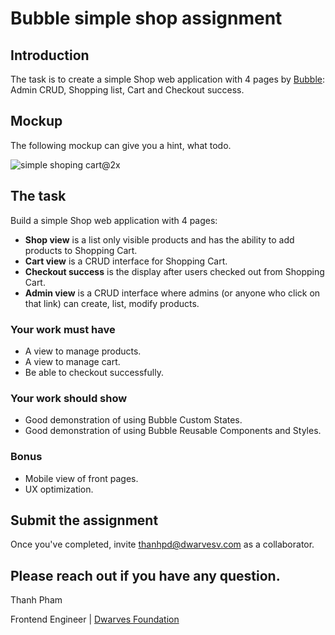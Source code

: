 # Bubble simple shop assignment

## Introduction
The task is to create a simple Shop web application with 4 pages by [Bubble](https://bubble.io/home): Admin CRUD, Shopping list, Cart and Checkout success.

## Mockup
The following mockup can give you a hint, what todo.

![simple shoping cart@2x](https://user-images.githubusercontent.com/12707960/118213276-d0bc6100-b497-11eb-8e35-4163be43af63.png)

## The task
Build a simple Shop web application with 4 pages:

- **Shop view** is a list only visible products and has the ability to add products to Shopping Cart. 
- **Cart view** is a CRUD interface for Shopping Cart.
- **Checkout success** is the display after users checked out from Shopping Cart.
- **Admin view** is a CRUD interface where admins (or anyone who click on that link) can create, list, modify products.

### Your work must have
- A view to manage products.
- A view to manage cart.
- Be able to checkout successfully.

### Your work should show
- Good demonstration of using Bubble Custom States.
- Good demonstration of using Bubble Reusable Components and Styles.

### Bonus
- Mobile view of front pages.
- UX optimization.

## Submit the assignment
Once you've completed, invite [thanhpd@dwarvesv.com](https://bubble.io/video-course/how-to-add-collaborators-to-your-app-1609874044316x110062457707560960) as a collaborator.

## Please reach out if you have any question.
Thanh Pham

Frontend Engineer | [Dwarves Foundation](https://dwarves.foundation/)
